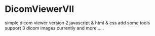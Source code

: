 # DicomViewerVII
simple dicom viewer version 2
javascript & html & css
add some tools
support 3 dicom images currently
and more ... .
